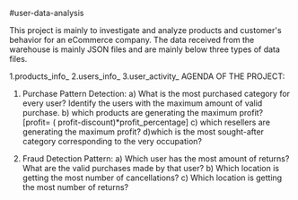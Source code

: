 #user-data-analysis

This project is mainly to investigate and analyze products and customer's behavior for an eCommerce company. The data received from the warehouse is mainly JSON files and are mainly below three types of data files.

  1.products_info_<timestamp>
  2.users_info_<timestamp>
  3.user_activity_<timestamp>
AGENDA OF THE PROJECT:

  1. Purchase Pattern Detection:
       a) What is the most purchased category for every user? Identify the users with the maximum amount of valid purchase.
       b) which products are generating the maximum profit? [profit= ( profit-discount)*profit_percentage]
       c) which resellers are generating the maximum profit?
       d)which is the most sought-after category corresponding to the very occupation?
       
  2. Fraud Detection Pattern:
        a) Which user has the most amount of returns? What are the valid purchases made by that user?
        b) Which location is getting the most number of cancellations?
        c) Which location is getting the most number of returns?
